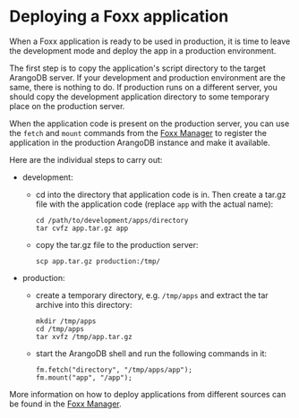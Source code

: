 <a name="deploying_a_foxx_application"></a>
# Deploying a Foxx application

When a Foxx application is ready to be used in production, it is time to leave the
development mode and deploy the app in a production environment.

The first step is to copy the application's script directory to the target ArangoDB 
server. If your development and production environment are the same, there is
nothing to do. If production runs on a different server, you should copy the
development application directory to some temporary place on the production server.

When the application code is present on the production server, you can use the
`fetch` and `mount` commands from the [Foxx Manager](../FoxxManager/README.md) to register the
application in the production ArangoDB instance and make it available.

Here are the individual steps to carry out:

- development: 
  - cd into the directory that application code is in. Then create a tar.gz file with 
    the application code (replace `app` with the actual name):

        cd /path/to/development/apps/directory
        tar cvfz app.tar.gz app

  - copy the tar.gz file to the production server:

        scp app.tar.gz production:/tmp/

- production:
  - create a temporary directory, e.g. `/tmp/apps` and extract the tar archive into 
    this directory:

        mkdir /tmp/apps
        cd /tmp/apps
        tar xvfz /tmp/app.tar.gz

  - start the ArangoDB shell and run the following commands in it:

        fm.fetch("directory", "/tmp/apps/app");
        fm.mount("app", "/app");

More information on how to deploy applications from different sources can be
found in the [Foxx Manager](../FoxxManager/README.md).

